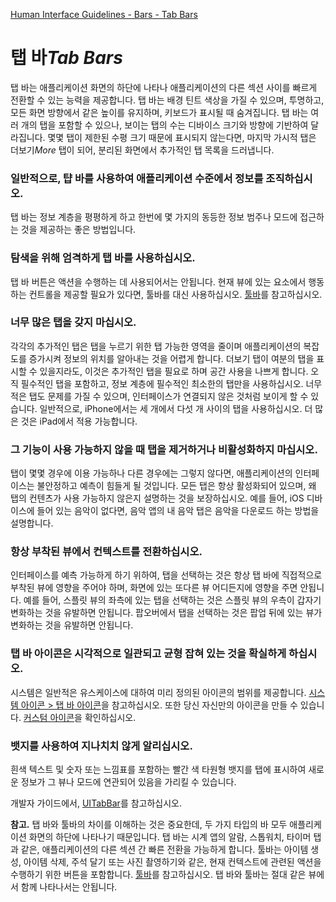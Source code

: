 [Human Interface Guidelines - Bars - Tab Bars](https://developer.apple.com/design/human-interface-guidelines/ios/bars/tab-bars/)

# 탭 바*Tab Bars*

탭 바는 애플리케이션 화면의 하단에 나타나 애플리케이션의 다른 섹션 사이를 빠르게 전환할 수 있는 능력을 제공합니다. 탭 바는 배경 틴트 색상을 가질 수 있으며, 투명하고, 모든 화면 방향에서 같은 높이를 유지하며, 키보드가 표시될 때 숨겨집니다. 탭 바는 여러 개의 탭을 포함할 수 있으나, 보이는 탭의 수는 디바이스 크기와 방향에 기반하여 달라집니다. 몇몇 탭이 제한된 수평 크기 때문에 표시되지 않는다면, 마지막 가시적 탭은 더보기*More* 탭이 되어, 분리된 화면에서 추가적인 탭 목록을 드러냅니다.

### 일반적으로, 턉 바를 사용하여 애플리케이션 수준에서 정보를 조직하십시오.

탭 바는 정보 계층을 평평하게 하고 한번에 몇 가지의 동등한 정보 범주나 모드에 접근하는 것을 제공하는 좋은 방법입니다.

### 탐색을 위해 엄격하게 탭 바를 사용하십시오.

탭 바 버튼은 액션을 수행하는 데 사용되어서는 안됩니다. 현재 뷰에 있는 요소에서 행동하는 컨트롤을 제공할 필요가 있다면, 툴바를 대신 사용하십시오. [툴바](https://developer.apple.com/design/human-interface-guidelines/ios/bars/toolbars/)를 참고하십시오.

### 너무 많은 탭을 갖지 마십시오.

각각의 추가적인 탭은 탭을 누르기 위한 탭 가능한 영역을 줄이며 애플리케이션의 복잡도를 증가시켜 정보의 위치를 알아내는 것을 어렵게 합니다. 더보기 탭이 여분의 탭을 표시할 수 있을지라도, 이것은 추가적인 탭을 필요로 하며 공간 사용을 나쁘게 합니다. 오직 필수적인 탭을 포함하고, 정보 계층에 필수적인 최소한의 탭만을 사용하십시오. 너무 적은 탭도 문제를 가질 수 있으며, 인터페이스가 연결되지 않은 것처럼 보이게 할 수 있습니다. 일반적으로, iPhone에서는 세 개에서 다섯 개 사이의 탭을 사용하십시오. 더 많은 것은 iPad에서 적용 가능합니다.

### 그 기능이 사용 가능하지 않을 때 탭을 제거하거나 비활성화하지 마십시오.

탭이 몇몇 경우에 이용 가능하나 다른 경우에는 그렇지 않다면, 애플리케이션의 인터페이스는 불안정하고 예측이 힘들게 될 것입니다. 모든 탭은 항상 활성화되어 있으며, 왜 탭의 컨텐츠가 사용 가능하지 않은지 설명하는 것을 보장하십시오. 예를 들어, iOS 디바이스에 들어 있는 음악이 없다면, 음악 앱의 내 음악 탭은 음악을 다운로드 하는 방법을 설명합니다.

### 항상 부착된 뷰에서 컨텍스트를 전환하십시오.

인터페이스를 예측 가능하게 하기 위하여, 탭을 선택하는 것은 항상 탭 바에 직접적으로 부착된 뷰에  영향을 주어야 하며, 화면에 있는 또다른 뷰 어디든지에 영향을 주면 안됩니다. 예를 들어, 스플릿 뷰의 좌측에 있는 탭을 선택하는 것은 스플릿 뷰의 우측이 갑자기 변화하는 것을 유발하면 안됩니다. 팝오버에서 탭을 선택하는 것은 팝업 뒤에 있는 뷰가 변화하는 것을 유발하면 안됩니다.

### 탭 바 아이콘은 시각적으로 일관되고 균형 잡혀 있는 것을 확실하게 하십시오.

시스템은 일반적은 유스케이스에 대하여 미리 정의된 아이콘의 범위를 제공합니다. [시스템 아이콘 > 탭 바 아이콘](https://developer.apple.com/design/human-interface-guidelines/ios/icons-and-images/system-icons/#tab-bar-icons)을 참고하십시오. 또한 당신 자신만의 아이콘을 만들 수 있습니다. [커스텀 아이콘](https://developer.apple.com/design/human-interface-guidelines/ios/icons-and-images/custom-icons/)을 확인하십시오.

### 뱃지를 사용하여 지나치치 않게 알리십시오.

흰색 텍스트 및 숫자 또는 느낌표를 포함하는 빨간 색 타원형 뱃지를 탭에 표시하여 새로운 정보가 그 뷰나 모드에 연관되어 있음을 가리킬 수 있습니다.

개발자 가이드에서, [UITabBar](https://developer.apple.com/documentation/uikit/uitabbar)를 참고하십시오.

**참고.** 탭 바와 툴바의 차이를 이해하는 것은 중요한데, 두 가지 타입의 바 모두 애플리케이션 화면의 하단에 나타나기 때문입니다. 탭 바는 시계 앱의 알람, 스톱워치, 타이머 탭과 같은, 애플리케이션의 다른 섹션 간 빠른 전환을 가능하게 합니다. 툴바는 아이템 생성, 아이템 삭제, 주석 달기 또는 사진 촬영하기와 같은, 현재 컨텍스트에 관련된 액션을 수행하기 위한 버튼을 포함합니다. [툴바](https://developer.apple.com/design/human-interface-guidelines/ios/bars/toolbars/)를 참고하십시오. 탭 바와 툴바는 절대 같은 뷰에서 함께 나타나서는 안됩니다.
